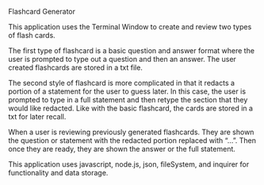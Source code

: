 Flashcard Generator

This application uses the Terminal Window to create and review two types of flash cards.

The first type of flashcard is a basic question and answer format where the user is prompted to type out a question and then an answer. The user created flashcards are stored in a txt file. 

The second style of flashcard is more complicated in that it redacts a portion of a statement for the user to guess later. In this case, the user is prompted to type in a full statement and then retype the section that they would like redacted. Like with the basic flashcard, the cards are stored in a txt for later recall.

When a user is reviewing previously generated flashcards. They are shown the question or statement with the redacted portion replaced with “…”. Then once they are ready, they are shown the answer or the full statement.

This application uses javascript, node.js, json, fileSystem, and inquirer for functionality and data storage.
